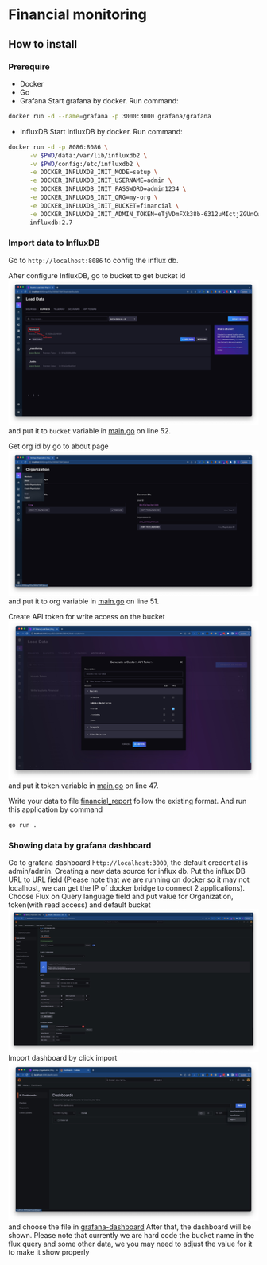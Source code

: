 # Financial monitoring

## How to install

### Prerequire

- Docker
- Go
- Grafana
  Start grafana by docker. Run command:

```bash
docker run -d --name=grafana -p 3000:3000 grafana/grafana
```

- InfluxDB
  Start influxDB by docker. Run command:

```bash
docker run -d -p 8086:8086 \
      -v $PWD/data:/var/lib/influxdb2 \
      -v $PWD/config:/etc/influxdb2 \
      -e DOCKER_INFLUXDB_INIT_MODE=setup \
      -e DOCKER_INFLUXDB_INIT_USERNAME=admin \
      -e DOCKER_INFLUXDB_INIT_PASSWORD=admin1234 \
      -e DOCKER_INFLUXDB_INIT_ORG=my-org \
      -e DOCKER_INFLUXDB_INIT_BUCKET=financial \
      -e DOCKER_INFLUXDB_INIT_ADMIN_TOKEN=eTjVDmFXk38b-6312uMIctjZGUnCuyil_hRQaioiP7HDOyXixL4pu_TEWVd5a_hhlP4rzE72WpsLAAabxmr2hQ== \
      influxdb:2.7
```

### Import data to InfluxDB

Go to `http://localhost:8086` to config the influx db.

After configure InfluxDB, go to bucket to get bucket id ![get bucket id](./docs/get_bucket_name.jpg) and put it to `bucket` variable in [main.go](./main.go) on line 52.

Get org id by go to about page ![get org id](./docs//get_org_id.jpg) and put it to org variable in [main.go](./main.go) on line 51.

Create API token for write access on the bucket ![create API token](./docs/create_api_token.jpg) and put it token variable in [main.go](./main.go) on line 47.

Write your data to file [financial_report](./financial_report.csv) follow the existing format. And run this application by command

```sh
go run .
```

### Showing data by grafana dashboard

Go to grafana dashboard `http://localhost:3000`, the default credential is admin/admin. Creating a new data source for influx db.
Put the influx DB URL to URL field (Please note that we are running on docker so it may not localhost, we can get the IP of docker bridge to connect 2 applications).
Choose Flux on Query language field and put value for Organization, token(with read access) and default bucket ![create data source](./docs/create_data_source.jpg)
Import dashboard by click import ![import dashboard](./docs/import_dashboard.jpg) and choose the file in [grafana-dashboard](./grafana-dashboard/)
After that, the dashboard will be shown. Please note that currently we are hard code the bucket name in the flux query and some other data, we you may need to adjust the value for it to make it show properly
